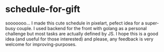 # schedule-for-gift
sooooooo... I made this cute schedule in pixelart, pefect idea for a super-busy couple. I used backend for the front with golang as a personal challenge but most tasks are actually defined by JS. I hope this is a good idea (and useful for those interested) and please, any feedback is very welcome for improving-purposes.
